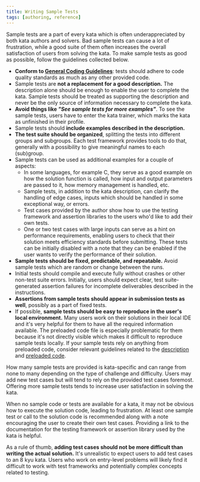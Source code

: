 ```yaml
---
title: Writing Sample Tests
tags: [authoring, reference]
---
```


Sample tests are a part of every kata which is often underappreciated by both kata authors and solvers. Bad sample tests can cause a lot of frustration, while a good suite of them often increases the overall satisfaction of users from solving the kata. To make sample tests as good as possible, follow the guidelines collected below.

- **Conform to [General Coding Guidelines][authoring-guidelines-general-coding]**: tests should adhere to code quality standards as much as any other provided code.
- Sample tests are **not a replacement for a good description.** The description alone should be enough to enable the user to complete the kata. Sample tests should be treated as supporting the description and never be the only source of information necessary to complete the kata.
- **Avoid things like _"See sample tests for more examples"_**. To see the sample tests, users have to enter the kata trainer, which marks the kata as unfinished in their profile.
- Sample tests should **include examples described in the description.**
- **The test suite should be organized**, splitting the tests into different groups and subgroups. Each test framework provides tools to do that, generally with a possibility to give meaningful names to each (sub)group.
- Sample tests can be used as additional examples for a couple of aspects:
  - In some languages, for example C, they serve as a good example on how the solution function is called, how input and output parameters are passed to it, how memory management is handled, etc.
  - Sample tests, in addition to the kata description, can clarify the handling of edge cases, inputs which should be handled in some exceptional way, or errors.
  - Test cases provided by the author show how to use the testing framework and assertion libraries to the users who'd like to add their own tests.
  - One or two test cases with large inputs can serve as a hint on performance requirements, enabling users to check that their solution meets efficiency standards before submitting. These tests can be initially disabled with a note that they can be enabled if the user wants to verify the performance of their solution.
- **Sample tests should be fixed, predictable, and repeatable.** Avoid sample tests which are random or change between the runs.
- Initial tests should compile and execute fully without crashes or other non-test suite errors. Initially, users should expect clear, test suite-generated assertion failures for incomplete deliverables described in the instructions.
- **Assertions from sample tests should appear in submission tests as well**, possibly as a part of fixed tests.
- If possible, **sample tests should be easy to reproduce in the user's local environment.** Many users work on their solutions in their local IDE and it's very helpful for them to have all the required information available. The preloaded code file is especially problematic for them because it's not directly visible which makes it difficult to reproduce sample tests locally. If your sample tests rely on anything from preloaded code, consider relevant guidelines related to the [description][authoring-guidelines-description] and [preloaded code][authoring-guidelines-preloaded].


How many sample tests are provided is kata-specific and can range from none to many depending on the type of challenge and difficulty. Users may add new test cases but will tend to rely on the provided test cases foremost. Offering more sample tests tends to increase user satisfaction in solving the kata.

When no sample code or tests are available for a kata, it may not be obvious how to execute the solution code, leading to frustration. At least one sample test or call to the solution code is recommended along with a note encouraging the user to create their own test cases. Providing a link to the documentation for the testing framework or assertion library used by the kata is helpful.

As a rule of thumb, **adding test cases should not be more difficult than writing the actual solution.** It's unrealistic to expect users to add test cases to an 8 kyu kata. Users who work on entry-level problems will likely find it difficult to work with test frameworks and potentially complex concepts related to testing.

[authoring-guidelines-general-coding]: /authoring/guidelines/coding/
[authoring-guidelines-description]: /authoring/guidelines/description/
[authoring-guidelines-preloaded]: /authoring/guidelines/preloaded/
